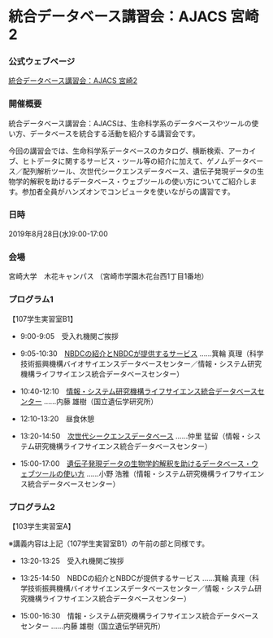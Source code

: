 # 統合データベース講習会：AJACS 宮崎2

### 公式ウェブページ
[統合データベース講習会：AJACS 宮崎2](https://biosciencedbc.jp/event/ajacs/ajacs78.html)  

### 開催概要
統合データベース講習会：AJACSは、生命科学系のデータベースやツールの使い方、データベースを統合する活動を紹介する講習会です。

今回の講習会では、生命科学系データベースのカタログ、横断検索、アーカイブ、ヒトデータに関するサービス・ツール等の紹介に加えて、ゲノムデータベース／配列解析ツール、次世代シークエンスデータベース、遺伝子発現データの生物学的解釈を助けるデータベース・ウェブツールの使い方についてご紹介します。参加者全員がハンズオンでコンピュータを使いながらの講習です。

### 日時
2019年8月28日(水)9:00-17:00

### 会場
宮崎大学　木花キャンパス
（宮崎市学園木花台西1丁目1番地）


### プログラム1
【107学生実習室B1】
- 9:00-9:05　受入れ機関ご挨拶

- 9:05-10:30　[NBDCの紹介とNBDCが提供するサービス](01_minowa)
……箕輪 真理（科学技術振興機構バイオサイエンスデータベースセンター／情報・システム研究機構ライフサイエンス統合データベースセンター）

- 10:40-12:10　[情報・システム研究機構ライフサイエンス統合データベースセンター](02_naito)
……内藤 雄樹（国立遺伝学研究所）

- 12:10-13:20　昼食休憩

- 13:20-14:50　[次世代シークエンスデータベース](03_nakazato)
……仲里 猛留（情報・システム研究機構ライフサイエンス統合データベースセンター）

- 15:00-17:00　[遺伝子発現データの生物学的解釈を助けるデータベース・ウェブツールの使い方](04_ono)
……小野 浩雅（情報・システム研究機構ライフサイエンス統合データベースセンター）

### プログラム2
【103学生実習室A】

 ※講義内容は上記（107学生実習室B1）の午前の部と同様です。
 
- 13:20-13:25　受入れ機関ご挨拶

- 13:25-14:50　NBDCの紹介とNBDCが提供するサービス
……箕輪 真理（科学技術振興機構バイオサイエンスデータベースセンター／情報・システム研究機構ライフサイエンス統合データベースセンター）

- 15:00-16:30　情報・システム研究機構ライフサイエンス統合データベースセンター
……内藤 雄樹（国立遺伝学研究所）
